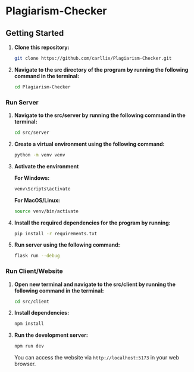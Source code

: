 # Plagiarism-Checker

## Getting Started
1. **Clone this repository:**
   ```bash
   git clone https://github.com/carllix/Plagiarism-Checker.git
   ```
2. **Navigate to the src directory of the program by running the following command in the terminal:**
   ```bash
   cd Plagiarism-Checker
   ```

### Run Server
1. **Navigate to the src/server by running the following command in the terminal:**
   ```bash
   cd src/server
   ```
2. **Create a virtual environment using the following command:**
    ```bash
   python -m venv venv
   ```
3. **Activate the environment**

    **For Windows:**
    ```bash
    venv\Scripts\activate
    ```
   **For MacOS/Linux:**
    ```bash
    source venv/bin/activate
    ```
4. **Install the required dependencies for the program by running:**
   ```bash
   pip install -r requirements.txt
   ```
5. **Run server using the following command:**
    ```bash
   flask run --debug
   ```
### Run Client/Website
1. **Open new terminal and navigate to the src/client by running the following command in the terminal:**
   ```bash
   cd src/client
   ```
2. **Install dependencies:**
    ```bash
   npm install
   ```
3. **Run the development server:**
    ```bash
   npm run dev
   ```
   You can access the website via `http://localhost:5173` in your web browser.